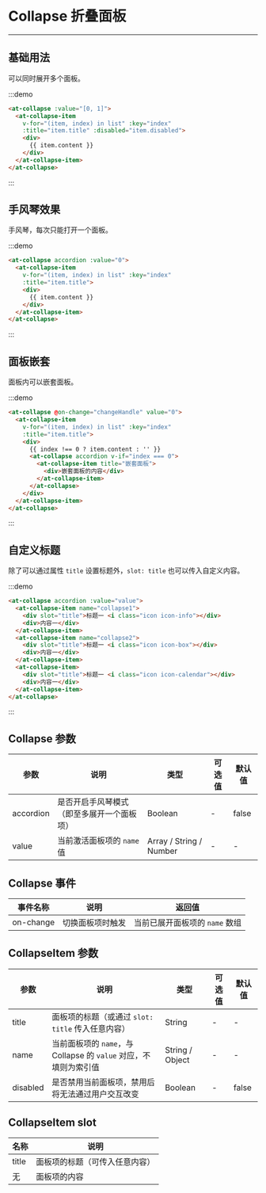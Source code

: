 
# Collapse 折叠面板

----

## 基础用法

可以同时展开多个面板。

:::demo
```html
<at-collapse :value="[0, 1]">
  <at-collapse-item
    v-for="(item, index) in list" :key="index"
    :title="item.title" :disabled="item.disabled">
    <div>
      {{ item.content }}
    </div>
  </at-collapse-item>
</at-collapse>
```
:::

## 手风琴效果

手风琴，每次只能打开一个面板。

:::demo
```html
<at-collapse accordion :value="0">
  <at-collapse-item
    v-for="(item, index) in list" :key="index"
    :title="item.title">
    <div>
      {{ item.content }}
    </div>
  </at-collapse-item>
</at-collapse>
```
:::

## 面板嵌套

面板内可以嵌套面板。

:::demo
```html
<at-collapse @on-change="changeHandle" value="0">
  <at-collapse-item
    v-for="(item, index) in list" :key="index"
    :title="item.title">
    <div>
      {{ index !== 0 ? item.content : '' }}
      <at-collapse accordion v-if="index === 0">
        <at-collapse-item title="嵌套面板">
          <div>嵌套面板的内容</div>
        </at-collapse-item>
      </at-collapse>
    </div>
  </at-collapse-item>
</at-collapse>
```
:::


## 自定义标题

除了可以通过属性 `title` 设置标题外，`slot: title` 也可以传入自定义内容。

:::demo
```html
<at-collapse accordion :value="value">
  <at-collapse-item name="collapse1">
    <div slot="title">标题一 <i class="icon icon-info"></div>
    <div>内容一</div>
  </at-collapse-item>
  <at-collapse-item name="collapse2">
    <div slot="title">标题一 <i class="icon icon-box"></div>
    <div>内容一</div>
  </at-collapse-item>
  <at-collapse-item>
    <div slot="title">标题一 <i class="icon icon-calendar"></div>
    <div>内容一</div>
  </at-collapse-item>
</at-collapse>
```
:::

<script>
  export default {
    data () {
      return {
        list: [
          { title: '标题1', content: '内容1' },
          { title: '标题2', content: '内容2' },
          { title: '标题3', content: '内容3', disabled: true }
        ],
        value: 'collapse1'
      }
    },
    methods: {
      changeHandle (val) {
        console.log('collapse change event: ', val)
      }
    }
  }
</script>


## Collapse 参数

| 参数      | 说明          | 类型      | 可选值                           | 默认值  |
|---------- |-------------- |---------- |--------------------------------  |-------- |
| accordion | 是否开启手风琴模式（即至多展开一个面板项） | Boolean | - | false |
| value | 当前激活面板项的 `name` 值 | Array / String / Number | - | - |

## Collapse 事件

| 事件名称      | 说明          | 返回值  |
|---------- |-------------- |---------- |
| on-change | 切换面板项时触发 | 当前已展开面板项的 `name` 数组 |

## CollapseItem 参数

| 参数      | 说明          | 类型      | 可选值                           | 默认值  |
|---------- |-------------- |---------- |--------------------------------  |-------- |
| title | 面板项的标题（或通过 `slot: title` 传入任意内容） | String | - | - |
| name | 当前面板项的 `name`，与 Collapse 的 `value` 对应，不填则为索引值 | String / Object | - | - |
| disabled | 是否禁用当前面板项，禁用后将无法通过用户交互改变 | Boolean | - | false |

## CollapseItem slot

| 名称      | 说明 |
|----------|-------- |
| title | 面板项的标题（可传入任意内容） |
| 无 | 面板项的内容 |
